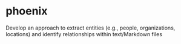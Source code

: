# phoenix
Develop an approach to extract entities (e.g., people, organizations, locations) and identify relationships within text/Markdown files
